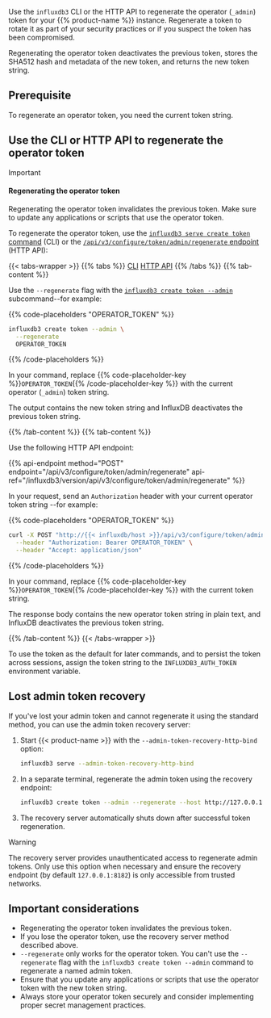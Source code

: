 Use the `influxdb3` CLI or the HTTP API to regenerate the operator (`_admin`) token for your {{% product-name %}} instance.
Regenerate a token to rotate it as part of your security practices or if you suspect
the token has been compromised.

Regenerating the operator token deactivates the previous token,
stores the SHA512 hash and metadata of the new token, and returns the new token string.

## Prerequisite

To regenerate an operator token, you need the current token string.

## Use the CLI or HTTP API to regenerate the operator token

> [!Important]
> #### Regenerating the operator token
> Regenerating the operator token invalidates the previous token.
> Make sure to update any applications or scripts that use the operator token.

To regenerate the operator token, use the [`influxdb3 serve create token` command](/influxdb3/version/reference/cli/influxdb3/create/token/) (CLI) or the
[`/api/v3/configure/token/admin/regenerate` endpoint](/influxdb3/version/api/v3/configure/token/admin/regenerate) (HTTP API):

{{< tabs-wrapper >}}
{{% tabs %}}
[CLI](#cli-regenerate)
[HTTP API](#http-api-regenerate)
{{% /tabs %}}
{{% tab-content %}}
<!---------------------------------BEGIN CLI----------------------------------->
Use the `--regenerate` flag with the
[`influxdb3 create token --admin`](/influxdb3/version/reference/cli/influxdb3/create/token/) subcommand--for example:

{{% code-placeholders "OPERATOR_TOKEN" %}}
```bash
influxdb3 create token --admin \
  --regenerate
  OPERATOR_TOKEN
```
{{% /code-placeholders %}}

In your command,
replace {{% code-placeholder-key %}}`OPERATOR_TOKEN`{{% /code-placeholder-key %}}
with the current operator (`_admin`) token string.

The output contains the new token string and InfluxDB deactivates the previous token string. 
<!----------------------------END CLI------------------------------------------>
{{% /tab-content %}}
{{% tab-content %}}
<!----------------------------BEGIN HTTP API----------------------------------->
Use the following HTTP API endpoint:

{{% api-endpoint method="POST" endpoint="/api/v3/configure/token/admin/regenerate" api-ref="/influxdb3/version/api/v3/configure/token/admin/regenerate" %}}

In your request, send an `Authorization` header with your current operator token string 
--for example:

{{% code-placeholders "OPERATOR_TOKEN" %}}
```bash
curl -X POST "http://{{< influxdb/host >}}/api/v3/configure/token/admin/regenerate" \
  --header "Authorization: Bearer OPERATOR_TOKEN" \
  --header "Accept: application/json"
```
{{% /code-placeholders %}}

In your command, replace {{% code-placeholder-key %}}`OPERATOR_TOKEN`{{% /code-placeholder-key %}} with the current token string.

The response body contains the new operator token string in plain text, and InfluxDB deactivates the previous token string.
<!------------------------END HTTP API ---------------------------------------->
{{% /tab-content %}}
{{< /tabs-wrapper >}}

To use the token as the default for later commands, and to persist the token
across sessions, assign the token string to the `INFLUXDB3_AUTH_TOKEN` environment variable.

## Lost admin token recovery

If you've lost your admin token and cannot regenerate it using the standard method, you can use the admin token recovery server:

1. Start {{< product-name >}} with the `--admin-token-recovery-http-bind` option:
   ```bash
   influxdb3 serve --admin-token-recovery-http-bind
   ```

2. In a separate terminal, regenerate the admin token using the recovery endpoint:
   
   ```bash
   influxdb3 create token --admin --regenerate --host http://127.0.0.1:8182
   ```

3. The recovery server automatically shuts down after successful token regeneration.

> [!Warning]
> The recovery server provides unauthenticated access to regenerate admin tokens. Only use this option when necessary and ensure the recovery endpoint (by default `127.0.0.1:8182`) is only accessible from trusted networks.

## Important considerations

- Regenerating the operator token invalidates the previous token.
- If you lose the operator token, use the recovery server method described above.
- `--regenerate` only works for the operator token. You can't use the `--regenerate` flag with the `influxdb3 create token --admin` command to regenerate a named admin token.
- Ensure that you update any applications or scripts that use the operator token with the new token string.
- Always store your operator token securely and consider implementing proper secret management practices.
